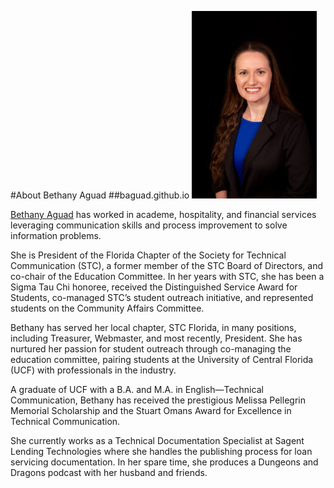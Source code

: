 #About Bethany Aguad
##baguad.github.io
![Bethany Aguad Headshot](https://github.com/baguad/baguad.github.io/blob/main/Bethany%20Aguad%20Headshot.jpg)

[Bethany Aguad](https://bethanyaguad.com/about/) has worked in academe, hospitality, and financial services leveraging communication skills and process improvement to solve information problems.

She is President of the Florida Chapter of the Society for Technical Communication (STC), a former member of the STC Board of Directors, and co-chair of the Education Committee. In her years with STC, she has been a Sigma Tau Chi honoree, received the Distinguished Service Award for Students, co-managed STC’s student outreach initiative, and represented students on the Community Affairs Committee.

Bethany has served her local chapter, STC Florida, in many positions, including Treasurer, Webmaster, and most recently, President. She has nurtured her passion for student outreach through co-managing the education committee, pairing students at the University of Central Florida (UCF) with professionals in the industry.

A graduate of UCF with a B.A. and M.A. in English—Technical Communication, Bethany has received the prestigious Melissa Pellegrin Memorial Scholarship and the Stuart Omans Award for Excellence in Technical Communication.

She currently works as a Technical Documentation Specialist at Sagent Lending Technologies where she handles the publishing process for loan servicing documentation. In her spare time, she produces a Dungeons and Dragons podcast with her husband and friends.

